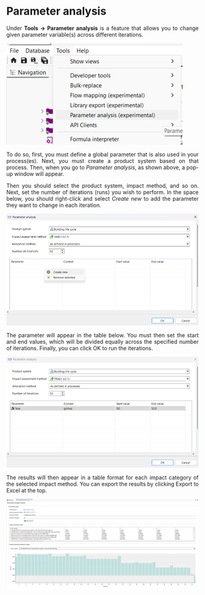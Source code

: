 <div style="text-align: justify;">

# Parameter analysis

Under **Tools → Parameter analysis** is a feature that allows you to change given parameter variable(s) across different iterations.

![](../media/parameter_analysis.png)

To do so, first, you must define a global parameter that is also used in your process(es). Next, you must create a product system based on that process. Then, when you go to *Parameter analysis*, as shown above, a pop-up window will appear. 

Then you should select the product system, impact method, and so on. Next, set the number of iterations (runs) you wish to perform. In the space below, you should right-click and select *Create new* to add the parameter they want to change in each iteration.

![](../media/parameter_analysis_2.png)

The parameter will appear in the table below. You must then set the start and end values, which will be divided equally across the specified number of iterations. Finally, you can click OK to run the iterations.

![](../media/parameter_analysis_3.png)

The results will then appear in a table format for each impact category of the selected impact method. You can export the results by clicking Export to Excel at the top.

![](../media/parameter_analysis_4.png)


</div>